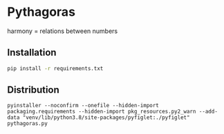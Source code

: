 # Pythagoras
harmony = relations between numbers

## Installation
```sh
pip install -r requirements.txt
```

## Distribution
```
pyinstaller --noconfirm --onefile --hidden-import packaging.requirements --hidden-import pkg_resources.py2_warn --add-data "venv/lib/python3.8/site-packages/pyfiglet:./pyfiglet" pythagoras.py
```